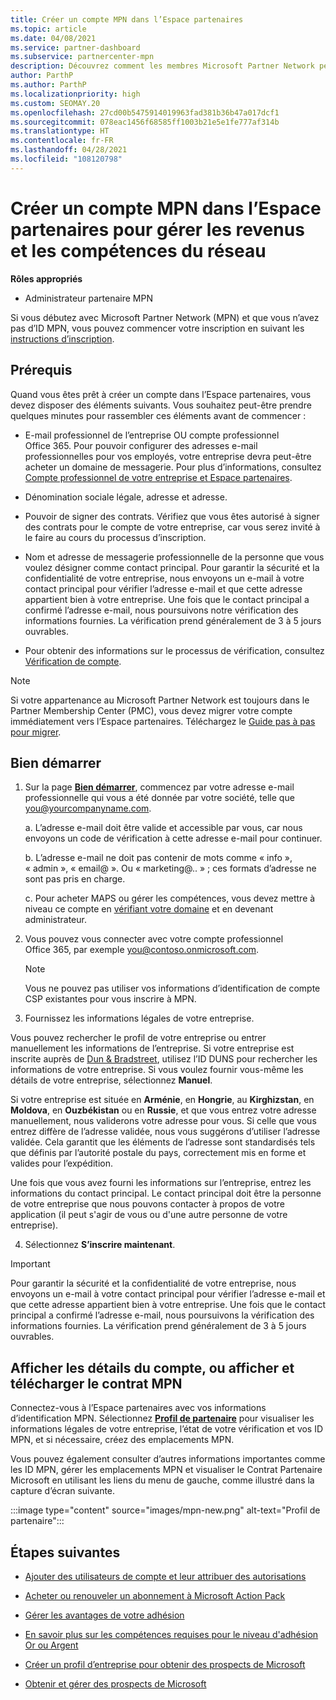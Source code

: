 ```yaml
---
title: Créer un compte MPN dans l’Espace partenaires
ms.topic: article
ms.date: 04/08/2021
ms.service: partner-dashboard
ms.subservice: partnercenter-mpn
description: Découvrez comment les membres Microsoft Partner Network peuvent créer un compte Espace partenaires pour gérer leurs revenus et leurs compétences du réseau.
author: ParthP
ms.author: ParthP
ms.localizationpriority: high
ms.custom: SEOMAY.20
ms.openlocfilehash: 27cd00b5475914019963fad381b36b47a017dcf1
ms.sourcegitcommit: 078eac1456f68585ff1003b21e5e1fe777af314b
ms.translationtype: HT
ms.contentlocale: fr-FR
ms.lasthandoff: 04/28/2021
ms.locfileid: "108120798"
---
```

# <a name="create-an-mpn-account-in-partner-center-to-manage-network-benefits-and-competencies"></a>Créer un compte MPN dans l’Espace partenaires pour gérer les revenus et les compétences du réseau

**Rôles appropriés**

- Administrateur partenaire MPN

Si vous débutez avec Microsoft Partner Network (MPN) et que vous n’avez pas d’ID MPN, vous pouvez commencer votre inscription en suivant les [instructions d’inscription](https://partner.microsoft.com/dashboard/account/v3/enrollment/introduction/partnership).

## <a name="prerequisites"></a>Prérequis 

Quand vous êtes prêt à créer un compte dans l’Espace partenaires, vous devez disposer des éléments suivants.  Vous souhaitez peut-être prendre quelques minutes pour rassembler ces éléments avant de commencer :

- E-mail professionnel de l’entreprise OU compte professionnel Office 365. Pour pouvoir configurer des adresses e-mail professionnelles pour vos employés, votre entreprise devra peut-être acheter un domaine de messagerie. Pour plus d’informations, consultez [Compte professionnel de votre entreprise et Espace partenaires](azure-active-directory-tenants-and-partner-center.md). 
 
- Dénomination sociale légale, adresse et adresse.

- Pouvoir de signer des contrats. Vérifiez que vous êtes autorisé à signer des contrats pour le compte de votre entreprise, car vous serez invité à le faire au cours du processus d’inscription.

- Nom et adresse de messagerie professionnelle de la personne que vous voulez désigner comme contact principal. Pour garantir la sécurité et la confidentialité de votre entreprise, nous envoyons un e-mail à votre contact principal pour vérifier l’adresse e-mail et que cette adresse appartient bien à votre entreprise. Une fois que le contact principal a confirmé l’adresse e-mail, nous poursuivons notre vérification des informations fournies. La vérification prend généralement de 3 à 5 jours ouvrables. 

- Pour obtenir des informations sur le processus de vérification, consultez [Vérification de compte](verification-responses.md).

>[!NOTE]
>Si votre appartenance au Microsoft Partner Network est toujours dans le Partner Membership Center (PMC), vous devez migrer votre compte immédiatement vers l’Espace partenaires. Téléchargez le [Guide pas à pas pour migrer](https://assetsprod.microsoft.com/mpn/migrate-pmc-pc-mpa-guide.pptx).

## <a name="get-started"></a>Bien démarrer

1. Sur la page [**Bien démarrer**](https://partner.microsoft.com/dashboard/account/v3/enrollment/introduction/partnership), commencez par votre adresse e-mail professionnelle qui vous a été donnée par votre société, telle que you@yourcompanyname.com.

 
    a.  L’adresse e-mail doit être valide et accessible par vous, car nous envoyons un code de vérification à cette adresse e-mail pour continuer.

    b.  L’adresse e-mail ne doit pas contenir de mots comme « info », « admin », « email@ ». Ou « marketing@.. » ; ces formats d’adresse ne sont pas pris en charge.

    c.  Pour acheter MAPS ou gérer les compétences, vous devez mettre à niveau ce compte en [vérifiant votre domaine](become-global-admin.md) et en devenant administrateur. 

2. Vous pouvez vous connecter avec votre compte professionnel Office 365, par exemple you@contoso.onmicrosoft.com.

   >[!NOTE]
   > Vous ne pouvez pas utiliser vos informations d’identification de compte CSP existantes pour vous inscrire à MPN.

3. Fournissez les informations légales de votre entreprise.

Vous pouvez rechercher le profil de votre entreprise ou entrer manuellement les informations de l’entreprise. Si votre entreprise est inscrite auprès de [Dun & Bradstreet](https://partner.microsoft.com/marketing/usisvshowcase/dunandbrad), utilisez l’ID DUNS pour rechercher les informations de votre entreprise. Si vous voulez fournir vous-même les détails de votre entreprise, sélectionnez **Manuel**.

Si votre entreprise est située en **Arménie**, en **Hongrie**, au **Kirghizstan**, en **Moldova**, en **Ouzbékistan** ou en **Russie**, et que vous entrez votre adresse manuellement, nous validerons votre adresse pour vous. Si celle que vous entrez diffère de l’adresse validée, nous vous suggérons d’utiliser l’adresse validée. Cela garantit que les éléments de l’adresse sont standardisés tels que définis par l’autorité postale du pays, correctement mis en forme et valides pour l’expédition.  

Une fois que vous avez fourni les informations sur l’entreprise, entrez les informations du contact principal. Le contact principal doit être la personne de votre entreprise que nous pouvons contacter à propos de votre application (il peut s'agir de vous ou d'une autre personne de votre entreprise).

4. Sélectionnez **S’inscrire maintenant**.

>[!IMPORTANT]
>Pour garantir la sécurité et la confidentialité de votre entreprise, nous envoyons un e-mail à votre contact principal pour vérifier l’adresse e-mail et que cette adresse appartient bien à votre entreprise. Une fois que le contact principal a confirmé l’adresse e-mail, nous poursuivons la vérification des informations fournies. La vérification prend généralement de 3 à 5 jours ouvrables. 

## <a name="how-to-view-account-details-or-view-and-download-the-mpn-agreement"></a>Afficher les détails du compte, ou afficher et télécharger le contrat MPN

Connectez-vous à l’Espace partenaires avec vos informations d’identification MPN. Sélectionnez [**Profil de partenaire**](https://partner.microsoft.com/pcv/accountsettings/connectedpartnerprofile) pour visualiser les informations légales de votre entreprise, l’état de votre vérification et vos ID MPN, et si nécessaire, créez des emplacements MPN. 

Vous pouvez également consulter d’autres informations importantes comme les ID MPN, gérer les emplacements MPN et visualiser le Contrat Partenaire Microsoft en utilisant les liens du menu de gauche, comme illustré dans la capture d’écran suivante.

:::image type="content" source="images/mpn-new.png" alt-text="Profil de partenaire":::


## <a name="next-steps"></a>Étapes suivantes

-  [Ajouter des utilisateurs de compte et leur attribuer des autorisations](create-user-accounts-and-set-permissions.md)

-  [Acheter ou renouveler un abonnement à Microsoft Action Pack](mpn-get-action-pack.md)

-  [Gérer les avantages de votre adhésion](manage-your-partner-network-benefits.md)

-  [En savoir plus sur les compétences requises pour le niveau d'adhésion Or ou Argent](https://partner.microsoft.com/membership/competencies)

-  [Créer un profil d’entreprise pour obtenir des prospects de Microsoft](create-a-marketing-profile.md)

-  [Obtenir et gérer des prospects de Microsoft](manage-leads.md)

